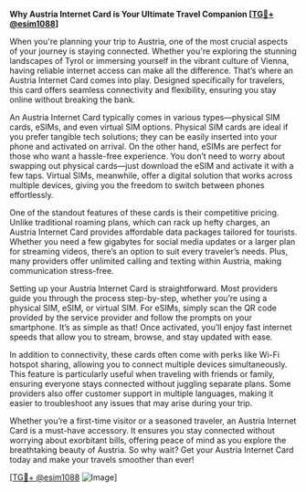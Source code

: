 **Why Austria Internet Card is Your Ultimate Travel Companion [[TG💪+ @esim1088](https://t.me/s/esim1088)]**

When you're planning your trip to Austria, one of the most crucial aspects of your journey is staying connected. Whether you're exploring the stunning landscapes of Tyrol or immersing yourself in the vibrant culture of Vienna, having reliable internet access can make all the difference. That’s where an Austria Internet Card comes into play. Designed specifically for travelers, this card offers seamless connectivity and flexibility, ensuring you stay online without breaking the bank.

An Austria Internet Card typically comes in various types—physical SIM cards, eSIMs, and even virtual SIM options. Physical SIM cards are ideal if you prefer tangible tech solutions; they can be easily inserted into your phone and activated on arrival. On the other hand, eSIMs are perfect for those who want a hassle-free experience. You don’t need to worry about swapping out physical cards—just download the eSIM and activate it with a few taps. Virtual SIMs, meanwhile, offer a digital solution that works across multiple devices, giving you the freedom to switch between phones effortlessly.

One of the standout features of these cards is their competitive pricing. Unlike traditional roaming plans, which can rack up hefty charges, an Austria Internet Card provides affordable data packages tailored for tourists. Whether you need a few gigabytes for social media updates or a larger plan for streaming videos, there’s an option to suit every traveler’s needs. Plus, many providers offer unlimited calling and texting within Austria, making communication stress-free.

Setting up your Austria Internet Card is straightforward. Most providers guide you through the process step-by-step, whether you’re using a physical SIM, eSIM, or virtual SIM. For eSIMs, simply scan the QR code provided by the service provider and follow the prompts on your smartphone. It’s as simple as that! Once activated, you’ll enjoy fast internet speeds that allow you to stream, browse, and stay updated with ease.

In addition to connectivity, these cards often come with perks like Wi-Fi hotspot sharing, allowing you to connect multiple devices simultaneously. This feature is particularly useful when traveling with friends or family, ensuring everyone stays connected without juggling separate plans. Some providers also offer customer support in multiple languages, making it easier to troubleshoot any issues that may arise during your trip.

Whether you’re a first-time visitor or a seasoned traveler, an Austria Internet Card is a must-have accessory. It ensures you stay connected without worrying about exorbitant bills, offering peace of mind as you explore the breathtaking beauty of Austria. So why wait? Get your Austria Internet Card today and make your travels smoother than ever!

[[TG💪+ @esim1088](https://t.me/s/esim1088) ![Image](https://i.postimg.cc/Y0z9fWf4/image.png)]